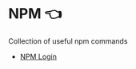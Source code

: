 # NPM :point_left:

Collection of useful npm commands

- [NPM Login](npm-login.md)
<!-- - [Init](npm-init.md)
- [Publish](npm-publish) -->
